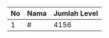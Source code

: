 | No | Nama            | Jumlah Level |
|----|-----------------|--------------|
| 1  | #    |    4156        |
